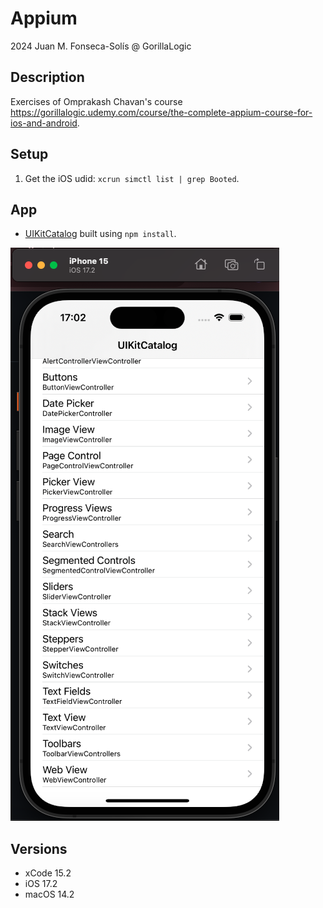 # Appium

2024 Juan M. Fonseca-Solís @ GorillaLogic

## Description
Exercises of Omprakash Chavan's course https://gorillalogic.udemy.com/course/the-complete-appium-course-for-ios-and-android.

## Setup
1. Get the iOS udid: `xcrun simctl list | grep Booted`.

## App
* [UIKitCatalog](https://github.com/appium/ios-uicatalog) built using `npm install`.

![](./img/UIKitCatalog.png)

## Versions
* xCode 15.2
* iOS 17.2
* macOS 14.2